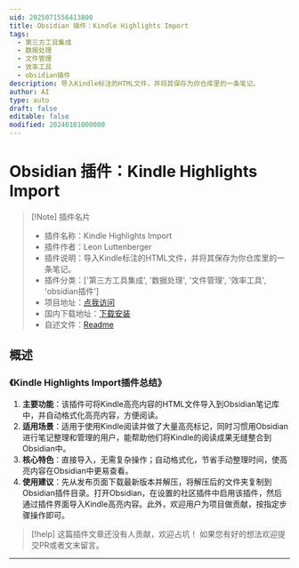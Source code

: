 ```yaml
---
uid: 2025071556413800
title: Obsidian 插件：Kindle Highlights Import
tags:
  - 第三方工具集成
  - 数据处理
  - 文件管理
  - 效率工具
  - obsidian插件
description: 导入Kindle标注的HTML文件，并将其保存为你仓库里的一条笔记。
author: AI
type: auto
draft: false
editable: false
modified: 20240101000000
---
```


# Obsidian 插件：Kindle Highlights Import

> [!Note] 插件名片
> - 插件名称：Kindle Highlights Import
> - 插件作者：Leon Luttenberger
> - 插件说明：导入Kindle标注的HTML文件，并将其保存为你仓库里的一条笔记。
> - 插件分类：['第三方工具集成', '数据处理', '文件管理', '效率工具', 'obsidian插件']
> - 项目地址：[点我访问](https://github.com/LeonLuttenberger/obsidian-kindle-highlight-import)
> - 国内下载地址：[下载安装](https://pkmer.cn/products/plugin/pluginMarket/?kindle-highlights-import)
> - 自述文件：[Readme](https://ghproxy.net/https://raw.githubusercontent.com/LeonLuttenberger/obsidian-kindle-highlight-import/master/README.md)



## 概述

### 《Kindle Highlights Import插件总结》
1. **主要功能**：该插件可将Kindle高亮内容的HTML文件导入到Obsidian笔记库中，并自动格式化高亮内容，方便阅读。
2. **适用场景**：适用于使用Kindle阅读并做了大量高亮标记，同时习惯用Obsidian进行笔记整理和管理的用户，能帮助他们将Kindle的阅读成果无缝整合到Obsidian中。
3. **核心特色**：直接导入，无需复杂操作；自动格式化，节省手动整理时间，使高亮内容在Obsidian中更易查看。
4. **使用建议**：先从发布页面下载最新版本并解压，将解压后的文件夹复制到Obsidian插件目录。打开Obsidian，在设置的社区插件中启用该插件，然后通过插件界面导入Kindle高亮内容。此外，欢迎用户为项目做贡献，按指定步骤操作即可。


> [!help] 
> 这篇插件文章还没有人贡献，欢迎占坑！
> 如果您有好的想法欢迎提交PR或者文末留言。
> 

---



